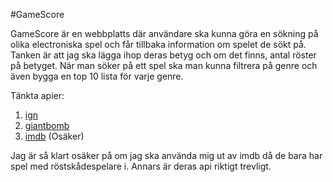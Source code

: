 #GameScore

GameScore är en webbplatts där användare ska kunna göra en sökning på olika electroniska spel och får tillbaka information om spelet de sökt på. Tanken är att jag ska lägga ihop deras betyg och om det finns, antal röster på betyget. När man söker
på ett spel ska man kunna filtrera på genre och även bygga en top 10 lista för varje genre. 

Tänkta apier:

1. [ign](http://se.ign.com/)
2. [giantbomb](http://www.giantbomb.com/)
3. [imdb](http://www.imdb.com/) (Osäker)

Jag är så klart osäker på om jag ska använda mig ut av imdb då de bara har spel med röstskådespelare i. Annars är deras api riktigt trevligt.
